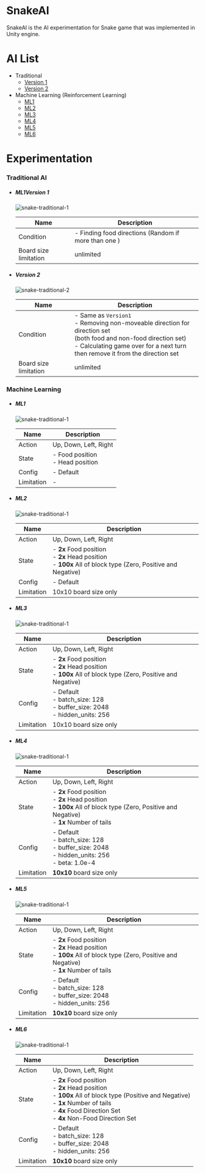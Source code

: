 # SnakeAI

SnakeAI is the AI experimentation for Snake game that was implemented in Unity engine.



# AI List

- Traditional
  - [Version 1](#####version-1)
  - [Version 2](#####version-2)
- Machine Learning (Reinforcement Learning)
  - [ML1](#####ML1)
  - [ML2](#####ML2)
  - [ML3](#####ML3)
  - [ML4](#####ML4)
  - [ML5](#####ML5)
  - [ML6](#####ML6)



# Experimentation

### Traditional AI

- ##### ML1Version 1

  ![snake-traditional-1](Resources/snake-traditional-1.gif)

  | Name                  | Description                                          |
  | --------------------- | ---------------------------------------------------- |
  | Condition             | - Finding food directions (Random if more than one ) |
  | Board size limitation | unlimited                                            |

- ##### Version 2

  ![snake-traditional-2](Resources/snake-traditional-2.gif)

  | Name                  | Description                                                  |
  | --------------------- | ------------------------------------------------------------ |
  | Condition             | - Same as `Version1`<br />- Removing non-moveable direction for direction set<br />   (both food and non-food direction set)<br />- Calculating game over for a next turn <br />   then remove it from the direction set |
  | Board size limitation | unlimited                                                    |

### Machine Learning

- ##### ML1

  ![snake-traditional-1](Resources/snake-ml1.gif)

  | Name       | Description                          |
  | ---------- | ------------------------------------ |
  | Action     | Up, Down, Left, Right                |
  | State      | - Food position<br />- Head position |
  | Config     | - Default                            |
  | Limitation | -                                    |

- ##### ML2

  ![snake-traditional-1](Resources/snake-ml2.gif)

  | Name       | Description                                                  |
  | ---------- | ------------------------------------------------------------ |
  | Action     | Up, Down, Left, Right                                        |
  | State      | - **2x** Food position<br />- **2x** Head position<br />- **100x** All of block type (Zero, Positive and Negative) |
  | Config     | - Default                                                    |
  | Limitation | 10x10 board size only                                        |

- ##### ML3

  ![snake-traditional-1](Resources/snake-ml3.gif)

  | Name       | Description                                                  |
  | ---------- | ------------------------------------------------------------ |
  | Action     | Up, Down, Left, Right                                        |
  | State      | - **2x** Food position<br />- **2x** Head position<br />- **100x** All of block type (Zero, Positive and Negative) |
  | Config     | - Default<br />- batch_size: 128 <br />- buffer_size: 2048 <br />- hidden_units: 256 |
  | Limitation | 10x10 board size only                                        |

- ##### ML4

  ![snake-traditional-1](Resources/snake-ml4.gif)

  | Name       | Description                                                  |
  | ---------- | ------------------------------------------------------------ |
  | Action     | Up, Down, Left, Right                                        |
  | State      | - **2x** Food position<br />- **2x** Head position<br />- **100x** All of block type (Zero, Positive and Negative)<br />- **1x** Number of tails |
  | Config     | - Default<br />- batch_size: 128 <br />- buffer_size: 2048 <br />- hidden_units: 256<br />- beta: 1.0e-4 |
  | Limitation | **10x10** board size only                                    |

- ##### ML5

  ![snake-traditional-1](Resources/snake-ml5.gif)

  | Name       | Description                                                  |
  | ---------- | ------------------------------------------------------------ |
  | Action     | Up, Down, Left, Right                                        |
  | State      | - **2x** Food position<br />- **2x** Head position<br />- **100x** All of block type (Zero, Positive and Negative)<br />- **1x** Number of tails |
  | Config     | - Default<br />- batch_size: 128 <br />- buffer_size: 2048 <br />- hidden_units: 256 |
  | Limitation | **10x10** board size only                                    |

- ##### ML6

  ![snake-traditional-1](Resources/snake-ml6.gif)

  | Name       | Description                                                  |
  | ---------- | ------------------------------------------------------------ |
  | Action     | Up, Down, Left, Right                                        |
  | State      | - **2x** Food position<br />- **2x** Head position<br />- **100x** All of block type (Positive and Negative)<br />- **1x** Number of tails<br />- **4x** Food Direction Set<br />- **4x** Non-Food Direction Set |
  | Config     | - Default<br />- batch_size: 128 <br />- buffer_size: 2048 <br />- hidden_units: 256 |
  | Limitation | **10x10** board size only                                    |
